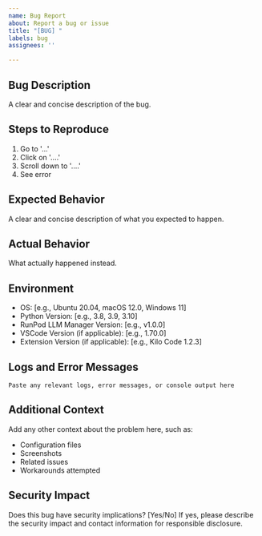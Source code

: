 ```yaml
---
name: Bug Report
about: Report a bug or issue
title: "[BUG] "
labels: bug
assignees: ''

---
```


## Bug Description
A clear and concise description of the bug.

## Steps to Reproduce
1. Go to '...'
2. Click on '....'
3. Scroll down to '....'
4. See error

## Expected Behavior
A clear and concise description of what you expected to happen.

## Actual Behavior
What actually happened instead.

## Environment
- OS: [e.g., Ubuntu 20.04, macOS 12.0, Windows 11]
- Python Version: [e.g., 3.8, 3.9, 3.10]
- RunPod LLM Manager Version: [e.g., v1.0.0]
- VSCode Version (if applicable): [e.g., 1.70.0]
- Extension Version (if applicable): [e.g., Kilo Code 1.2.3]

## Logs and Error Messages
```
Paste any relevant logs, error messages, or console output here
```

## Additional Context
Add any other context about the problem here, such as:
- Configuration files
- Screenshots
- Related issues
- Workarounds attempted

## Security Impact
Does this bug have security implications? [Yes/No]
If yes, please describe the security impact and contact information for responsible disclosure.